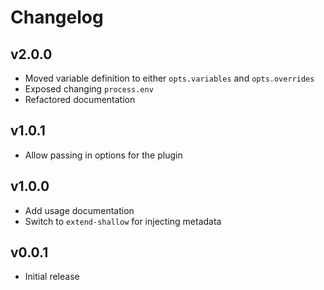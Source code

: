 # Changelog

## v2.0.0

- Moved variable definition to either `opts.variables` and `opts.overrides`
- Exposed changing `process.env`
- Refactored documentation

## v1.0.1

- Allow passing in options for the plugin

## v1.0.0

- Add usage documentation
- Switch to `extend-shallow` for injecting metadata

## v0.0.1

- Initial release
